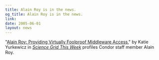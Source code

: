```yaml
---
title: Alain Roy is in the news.
og_title: Alain Roy is in the news.
link: 
date: 2005-06-01
layout: news
---
```


"<a href="http://www.interactions.org/sgtw/learnmore/roy_more.html">Alain Roy: Providing Virtually Foolproof Middleware Access</a>," by Katie Yurkewicz in <em><a href="http://www.interactions.org/sgtw/">Science Grid This Week</a></em> profiles Condor staff member Alain Roy.
